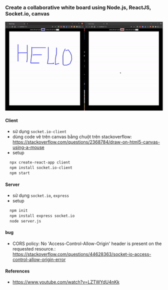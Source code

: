 ### Create a collaborative white board using Node.js, ReactJS, Socket.io, canvas

![alt text](./demo.gif)

#### Client

- sử dụng `socket.io-client`
- dùng code vẽ trên canvas bằng chuột trên stackoverflow: https://stackoverflow.com/questions/2368784/draw-on-html5-canvas-using-a-mouse
- setup
```bash 
  npx create-react-app client
  npm install socket.io-client
  npm start
```
#### Server

- sử dụng `socket.io`, `express`
- setup
```bash
  npm init
  npm install express socket.io
  node server.js
```

#### bug
- CORS policy: No 'Access-Control-Allow-Origin' header is present on the requested resource.: https://stackoverflow.com/questions/44628363/socket-io-access-control-allow-origin-error

#### References

- https://www.youtube.com/watch?v=LZTWYdU4nKk
